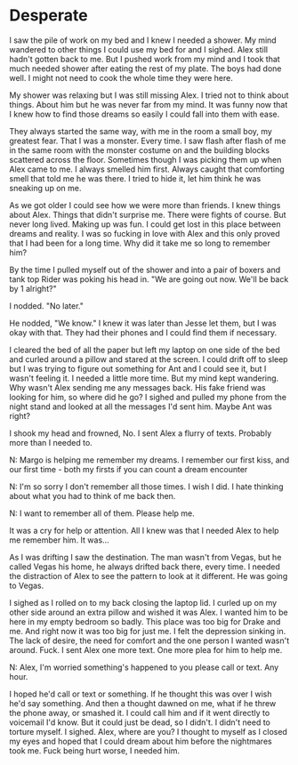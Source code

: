 #  Desperate

I saw the pile of work on my bed and I knew I needed a shower. My mind wandered
to other things I could use my bed for and I sighed. Alex still hadn't gotten
back to me. But I pushed work from my mind and I took that much needed shower
after eating the rest of my plate. The boys had done well. I might not need to
cook the whole time they were here.

My shower was relaxing but I was still missing Alex. I tried not to think about
things. About him but he was never far from my mind. It was funny now that I
knew how to find those dreams so easily I could fall into them with ease.

They always started the same way, with me in the room a small boy, my greatest
fear. That I was a monster. Every time. I saw flash after flash of me in the
same room with the monster costume on and the building blocks scattered across
the floor. Sometimes though I was picking them up when Alex came to me. I always
smelled him first. Always caught that comforting smell that told me he was
there. I tried to hide it, let him think he was sneaking up on me.

As we got older I could see how we were more than friends. I knew things about
Alex. Things that didn't surprise me. There were fights of course. But never
long lived. Making up was fun. I could get lost in this place between dreams and
reality. I was so fucking in love with Alex and this only proved that I had been
for a long time. Why did it take me so long to remember him?

By the time I pulled myself out of the shower and into a pair of boxers and tank
top Rider was poking his head in. "We are going out now. We'll be back by 1
alright?"

I nodded. "No later."

He nodded, "We know." I knew it was later than Jesse let them, but I was okay
with that. They had their phones and I could find them if necessary.

I cleared the bed of all the paper but left my laptop on one side of the bed and
curled around a pillow and stared at the screen. I could drift off to sleep but
I was trying to figure out something for Ant and I could see it, but I wasn't
feeling it. I needed a little more time. But my mind kept wandering. Why wasn't
Alex sending me any messages back. His fake friend was looking for him, so where
did he go? I sighed and pulled my phone from the night stand and looked at all
the messages I'd sent him. Maybe Ant was right?

I shook my head and frowned, No. I sent Alex a flurry of texts. Probably more
than I needed to.

N: Margo is helping me remember my dreams. I remember our first kiss, and our
first time - both my firsts if you can count a dream encounter

N: I'm so sorry I don't remember all those times. I wish I did. I hate thinking
about what you had to think of me back then.

N: I want to remember all of them. Please help me.

It was a cry for help or attention. All I knew was that I needed Alex to help me
remember him. It was…

As I was drifting I saw the destination. The man wasn't from Vegas, but he
called Vegas his home, he always drifted back there, every time. I needed the
distraction of Alex to see the pattern to look at it different. He was going to
Vegas.

I sighed as I rolled on to my back closing the laptop lid. I curled up on my
other side around an extra pillow and wished it was Alex. I wanted him to be
here in my empty bedroom so badly. This place was too big for Drake and me. And
right now it was too big for just me. I felt the depression sinking in. The lack
of desire, the need for comfort and the one person I wanted wasn't around. Fuck.
I sent Alex one more text. One more plea for him to help me.

N: Alex, I'm worried something's happened to you please call or text. Any hour.

I hoped he'd call or text or something. If he thought this was over I wish he'd
say something. And then a thought dawned on me, what if he threw the phone away,
or smashed it. I could call him and if it went directly to voicemail I'd know.
But it could just be dead, so I didn't. I didn't need to torture myself. I
sighed. Alex, where are you? I thought to myself as I closed my eyes and hoped
that I could dream about him before the nightmares took me. Fuck being hurt
worse, I needed him.

